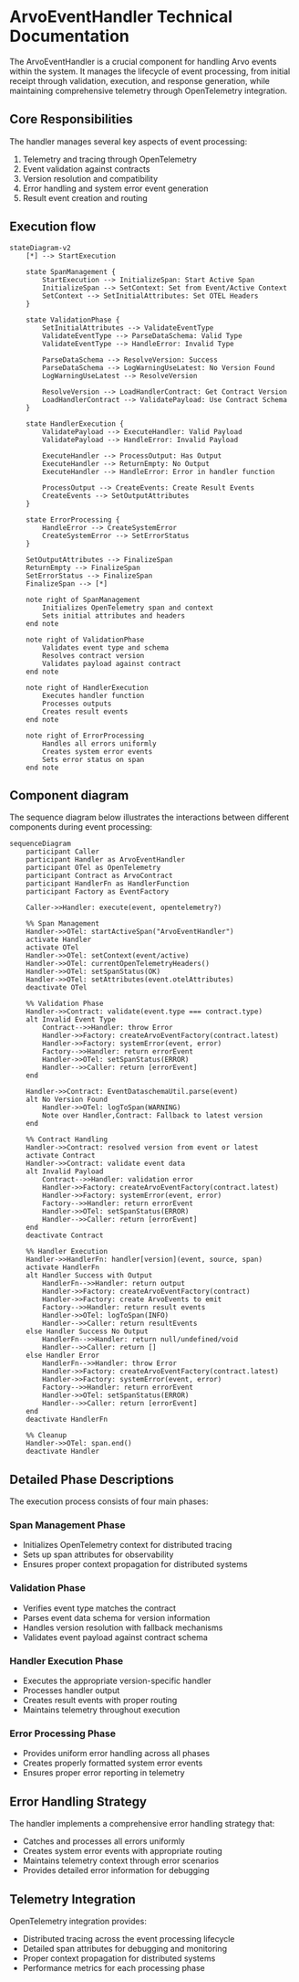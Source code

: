 # ArvoEventHandler Technical Documentation

The ArvoEventHandler is a crucial component for handling Arvo events within the system. It manages the lifecycle of event processing, from initial receipt through validation, execution, and response generation, while maintaining comprehensive telemetry through OpenTelemetry integration.

## Core Responsibilities

The handler manages several key aspects of event processing:

1. Telemetry and tracing through OpenTelemetry
2. Event validation against contracts
3. Version resolution and compatibility
4. Error handling and system error event generation
5. Result event creation and routing

## Execution flow

```mermaid
stateDiagram-v2
    [*] --> StartExecution

    state SpanManagement {
        StartExecution --> InitializeSpan: Start Active Span
        InitializeSpan --> SetContext: Set from Event/Active Context
        SetContext --> SetInitialAttributes: Set OTEL Headers
    }

    state ValidationPhase {
        SetInitialAttributes --> ValidateEventType
        ValidateEventType --> ParseDataSchema: Valid Type
        ValidateEventType --> HandleError: Invalid Type

        ParseDataSchema --> ResolveVersion: Success
        ParseDataSchema --> LogWarningUseLatest: No Version Found
        LogWarningUseLatest --> ResolveVersion

        ResolveVersion --> LoadHandlerContract: Get Contract Version
        LoadHandlerContract --> ValidatePayload: Use Contract Schema
    }

    state HandlerExecution {
        ValidatePayload --> ExecuteHandler: Valid Payload
        ValidatePayload --> HandleError: Invalid Payload

        ExecuteHandler --> ProcessOutput: Has Output
        ExecuteHandler --> ReturnEmpty: No Output
        ExecuteHandler --> HandleError: Error in handler function

        ProcessOutput --> CreateEvents: Create Result Events
        CreateEvents --> SetOutputAttributes
    }

    state ErrorProcessing {
        HandleError --> CreateSystemError
        CreateSystemError --> SetErrorStatus
    }

    SetOutputAttributes --> FinalizeSpan
    ReturnEmpty --> FinalizeSpan
    SetErrorStatus --> FinalizeSpan
    FinalizeSpan --> [*]

    note right of SpanManagement
        Initializes OpenTelemetry span and context
        Sets initial attributes and headers
    end note

    note right of ValidationPhase
        Validates event type and schema
        Resolves contract version
        Validates payload against contract
    end note

    note right of HandlerExecution
        Executes handler function
        Processes outputs
        Creates result events
    end note

    note right of ErrorProcessing
        Handles all errors uniformly
        Creates system error events
        Sets error status on span
    end note
```

## Component diagram

The sequence diagram below illustrates the interactions between different components during event processing:

```mermaid
sequenceDiagram
    participant Caller
    participant Handler as ArvoEventHandler
    participant OTel as OpenTelemetry
    participant Contract as ArvoContract
    participant HandlerFn as HandlerFunction
    participant Factory as EventFactory

    Caller->>Handler: execute(event, opentelemetry?)

    %% Span Management
    Handler->>OTel: startActiveSpan("ArvoEventHandler")
    activate Handler
    activate OTel
    Handler->>OTel: setContext(event/active)
    Handler->>OTel: currentOpenTelemetryHeaders()
    Handler->>OTel: setSpanStatus(OK)
    Handler->>OTel: setAttributes(event.otelAttributes)
    deactivate OTel

    %% Validation Phase
    Handler->>Contract: validate(event.type === contract.type)
    alt Invalid Event Type
        Contract-->>Handler: throw Error
        Handler->>Factory: createArvoEventFactory(contract.latest)
        Handler->>Factory: systemError(event, error)
        Factory-->>Handler: return errorEvent
        Handler->>OTel: setSpanStatus(ERROR)
        Handler-->>Caller: return [errorEvent]
    end

    Handler->>Contract: EventDataschemaUtil.parse(event)
    alt No Version Found
        Handler->>OTel: logToSpan(WARNING)
        Note over Handler,Contract: Fallback to latest version
    end

    %% Contract Handling
    Handler->>Contract: resolved version from event or latest
    activate Contract
    Handler->>Contract: validate event data
    alt Invalid Payload
        Contract-->>Handler: validation error
        Handler->>Factory: createArvoEventFactory(contract.latest)
        Handler->>Factory: systemError(event, error)
        Factory-->>Handler: return errorEvent
        Handler->>OTel: setSpanStatus(ERROR)
        Handler-->>Caller: return [errorEvent]
    end
    deactivate Contract

    %% Handler Execution
    Handler->>HandlerFn: handler[version](event, source, span)
    activate HandlerFn
    alt Handler Success with Output
        HandlerFn-->>Handler: return output
        Handler->>Factory: createArvoEventFactory(contract)
        Handler->>Factory: create ArvoEvents to emit
        Factory-->>Handler: return result events
        Handler->>OTel: logToSpan(INFO)
        Handler-->>Caller: return resultEvents
    else Handler Success No Output
        HandlerFn-->>Handler: return null/undefined/void
        Handler-->>Caller: return []
    else Handler Error
        HandlerFn-->>Handler: throw Error
        Handler->>Factory: createArvoEventFactory(contract.latest)
        Handler->>Factory: systemError(event, error)
        Factory-->>Handler: return errorEvent
        Handler->>OTel: setSpanStatus(ERROR)
        Handler-->>Caller: return [errorEvent]
    end
    deactivate HandlerFn

    %% Cleanup
    Handler->>OTel: span.end()
    deactivate Handler
```

## Detailed Phase Descriptions

The execution process consists of four main phases:

### Span Management Phase

- Initializes OpenTelemetry context for distributed tracing
- Sets up span attributes for observability
- Ensures proper context propagation for distributed systems

### Validation Phase

- Verifies event type matches the contract
- Parses event data schema for version information
- Handles version resolution with fallback mechanisms
- Validates event payload against contract schema

### Handler Execution Phase

- Executes the appropriate version-specific handler
- Processes handler output
- Creates result events with proper routing
- Maintains telemetry throughout execution

### Error Processing Phase

- Provides uniform error handling across all phases
- Creates properly formatted system error events
- Ensures proper error reporting in telemetry

## Error Handling Strategy

The handler implements a comprehensive error handling strategy that:

- Catches and processes all errors uniformly
- Creates system error events with appropriate routing
- Maintains telemetry context through error scenarios
- Provides detailed error information for debugging

## Telemetry Integration

OpenTelemetry integration provides:

- Distributed tracing across the event processing lifecycle
- Detailed span attributes for debugging and monitoring
- Proper context propagation for distributed systems
- Performance metrics for each processing phase
